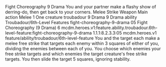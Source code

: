 <ability>
  <name>Fight Choreography</name>
  <cost>9 Drama</cost>
  <flavor>You and your partner make a flashy show of derring-do, then get back to your corners.</flavor>
  <keywords>
    <keyword>Melee</keyword>
    <keyword>Strike</keyword>
    <keyword>Weapon</keyword>
  </keywords>
  <type>Main action</type>
  <distance>Melee 1</distance>
  <target>One creature</target>
  <metadata>
    <class>troubadour</class>
    <cost>9 Drama</cost>
    <cost_amount>9</cost_amount>
    <cost_resource>Drama</cost_resource>
    <feature_type>ability</feature_type>
    <file_dpath>Troubadour/6th-Level Features</file_dpath>
    <item_id>fight-choreography-9-drama</item_id>
    <item_index>05</item_index>
    <item_name>Fight Choreography (9 Drama)</item_name>
    <level>6</level>
    <scc>mcdm.heroes.v1:feature.ability.troubadour.6th-level-feature:fight-choreography-9-drama</scc>
    <scdc>1.1.1:8.2.3.3:05</scdc>
    <source>mcdm.heroes.v1</source>
    <type>feature/ability/troubadour/6th-level-feature</type>
  </metadata>
  <effects>
    <effect type="mundane">You and the target each make a melee free strike that targets each enemy within 3 squares of either of you, dividing the enemies between each of you. You choose which enemies your free strike targets and which enemies the target creature&apos;s free strike targets. You then slide the target 5 squares, ignoring stability.</effect>
  </effects>
</ability>
